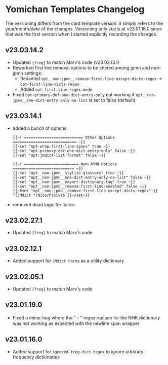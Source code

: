 # Yomichan Templates Changelog
The versioning differs from the card template version:
it simply refers to the year/month/date
of the changes.
Versioning only starts at v23.01.16.0 since that was the first version when
I started explicitly recording the changes.


## v23.03.14.2
- Updated `{freq}` to match Marv's code (v23.03.13.1)
- Reworked first line removal options to be shared among jpmn and non-jpmn settings:
    - Renamed `opt__non-jpmn__remove-first-line-except-dicts-regex` -> `opt-first-line-dicts-regex`
    - Added `opt-first-line-regex-mode`
- Fixed `opt-primary-def-one-dict-entry-only` not working if `opt__non-jpmn__one-dict-entry-only-no-list` is set to false (default)

## v23.03.14.1
- added a bunch of options:
    ```
    {{~! ========================== Other Options ============================ ~}}
    {{~set "opt-wrap-first-line-spans" true ~}}
    {{~set "opt-primary-def-one-dict-entry-only" false ~}}
    {{~set "opt-jmdict-list-format" false ~}}

    {{~! ======================== Non-JPMN Options =========================== ~}}
    {{~set "opt__non-jpmn__stylize-glossary" true ~}}
    {{~set "opt__non-jpmn__one-dict-entry-only-no-list" false ~}}
    {{~set "opt__non-jpmn__export-dictionary-tag" true ~}}
    {{~set "opt__non-jpmn__remove-first-line-enabled" false ~}}
    {{~#set "opt__non-jpmn__remove-first-line-except-dicts-regex"~}} ^(JMdict.*|Nico/Pixiv)$ {{~/set~}}
    ```
- removed dead logic for italics

## v23.02.27.1
- Updated `{freq}` to match Marv's code

## v23.02.12.1
- Added support for `JMdict Forms` as a utility dictionary

## v23.02.05.1
- Updated `{freq}` to match Marv's code

## v23.01.19.0
- Fixed a minor bug where the "・" regex replace for the NHK dictionary was not working as expected with the newline span wrapper

## v23.01.16.0
- Added support for `ignored-freq-dict-regex` to ignore arbitrary frequency dictionaries
